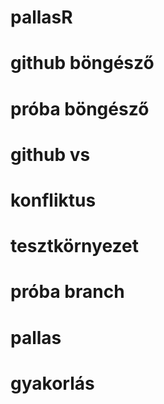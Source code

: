 # pallasR
# github böngésző
# próba böngésző
# github vs
# konfliktus
# tesztkörnyezet
# próba branch
# pallas
# gyakorlás